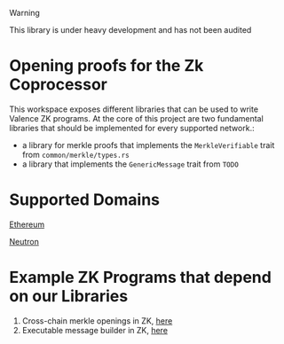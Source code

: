 > [!WARNING]
> This library is under heavy development and has not been audited

# Opening proofs for the Zk Coprocessor
This workspace exposes different libraries that can be used to write Valence ZK programs.
At the core of this project are two fundamental libraries that should be implemented for every supported network.:

- a library for merkle proofs that implements the `MerkleVerifiable` trait from `common/merkle/types.rs`
- a library that implements the `GenericMessage` trait from `TODO`

# Supported Domains
[Ethereum](domains/ethereum/README.md)

[Neutron](domains/neutron/README.md)

# Example ZK Programs that depend on our Libraries
1. Cross-chain merkle openings in ZK, [here](example-programs/sp1/cross-chain-merkle-program/prover/README.md)
2. Executable message builder in ZK, [here](example-programs/sp1/cross-chain-message-builder-program/prover/README.md)
